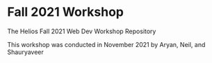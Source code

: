 # Fall 2021 Workshop
The Helios Fall 2021 Web Dev Workshop Repository

This workshop was conducted in November 2021 by Aryan, Neil, and Shauryaveer
